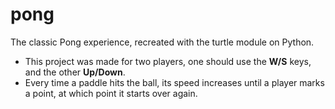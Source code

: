 # pong
The classic Pong experience, recreated with the turtle module on Python.
* This project was made for two players, one should use the **W/S** keys, and the other **Up/Down**.
* Every time a paddle hits the ball, its speed increases until a player marks a point, at which point it starts over again.
